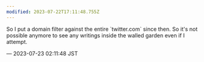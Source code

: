 ```yaml
---
modified: 2023-07-22T17:11:48.755Z
---
```


<p>So I put a domain filter against the entire `twitter.com` since then. So it&#39;s not possible anymore to see any writings inside the walled garden even if I attempt.</p>

&mdash; 2023-07-23 02:11:48 JST

<!-- Original URL: https://mastodon.social/@sakuramochi0/110758848676273700-->
